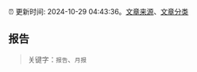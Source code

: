 :alarm_clock: 更新时间: 2024-10-29 04:43:36。[文章来源](/README.md)、[文章分类](/TAGS.md)

## 报告


> 关键字：`报告`、`月报`



